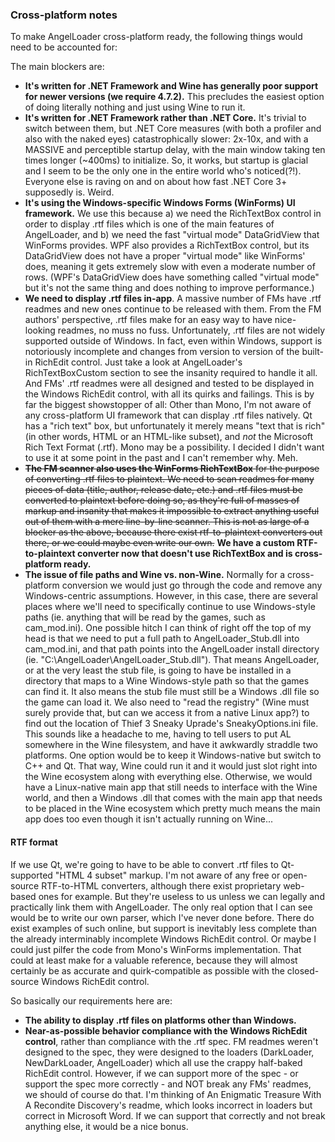 ### Cross-platform notes

To make AngelLoader cross-platform ready, the following things would need to be accounted for:

The main blockers are:
- **It's written for .NET Framework and Wine has generally poor support for newer versions (we require 4.7.2).** This precludes the easiest option of doing literally nothing and just using Wine to run it.
- **It's written for .NET Framework rather than .NET Core.** It's trivial to switch between them, but .NET Core measures (with both a profiler and also with the naked eyes) catastrophically slower: 2x-10x, and with a MASSIVE and perceptible startup delay, with the main window taking ten times longer (~400ms) to initialize. So, it works, but startup is glacial and I seem to be the only one in the entire world who's noticed(?!). Everyone else is raving on and on about how fast .NET Core 3+ supposedly is. Weird.
- **It's using the Windows-specific Windows Forms (WinForms) UI framework.** We use this because a) we need the RichTextBox control in order to display .rtf files which is one of the main features of AngelLoader, and b) we need the fast "virtual mode" DataGridView that WinForms provides. WPF also provides a RichTextBox control, but its DataGridView does not have a proper "virtual mode" like WinForms' does, meaning it gets extremely slow with even a moderate number of rows. (WPF's DataGridView does have something called "virtual mode" but it's not the same thing and does nothing to improve performance.)
- **We need to display .rtf files in-app**. A massive number of FMs have .rtf readmes and new ones continue to be released with them. From the FM authors' perspective, .rtf files make for an easy way to have nice-looking readmes, no muss no fuss. Unfortunately, .rtf files are not widely supported outside of Windows. In fact, even within Windows, support is notoriously incomplete and changes from version to version of the built-in RichEdit control. Just take a look at AngelLoader's RichTextBoxCustom section to see the insanity required to handle it all. And FMs' .rtf readmes were all designed and tested to be displayed in the Windows RichEdit control, with all its quirks and failings. This is by far the biggest showstopper of all: Other than Mono, I'm not aware of any cross-platform UI framework that can display .rtf files natively. Qt has a "rich text" box, but unfortunately it merely means "text that is rich" (in other words, HTML or an HTML-like subset), and *not* the Microsoft Rich Text Format (.rtf). Mono may be a possibility. I decided I didn't want to use it at some point in the past and I can't remember why. Meh.
- ~~**The FM scanner also uses the WinForms RichTextBox** for the purpose of converting .rtf files to plaintext. We need to scan readmes for many pieces of data (title, author, release date, etc.) and .rtf files must be converted to plaintext before doing so, as they're full of masses of markup and insanity that makes it impossible to extract anything useful out of them with a mere line-by-line scanner. This is not as large of a blocker as the above, because there exist rtf-to-plaintext converters out there, or we could maybe even write our own.~~ **We have a custom RTF-to-plaintext converter now that doesn't use RichTextBox and is cross-platform ready.**
- **The issue of file paths and Wine vs. non-Wine.** Normally for a cross-platform conversion we would just go through the code and remove any Windows-centric assumptions. However, in this case, there are several places where we'll need to specifically continue to use Windows-style paths (ie. anything that will be read by the games, such as cam_mod.ini). One possible hitch I can think of right off the top of my head is that we need to put a full path to AngelLoader_Stub.dll into cam_mod.ini, and that path points into the AngelLoader install directory (ie. "C:\AngelLoader\AngelLoader_Stub.dll"). That means AngelLoader, or at the very least the stub file, is going to have be installed in a directory that maps to a Wine Windows-style path so that the games can find it. It also means the stub file must still be a Windows .dll file so the game can load it. We also need to "read the registry" (Wine must surely provide that, but can we access it from a native Linux app?) to find out the location of Thief 3 Sneaky Uprade's SneakyOptions.ini file. This sounds like a headache to me, having to tell users to put AL somewhere in the Wine filesystem, and have it awkwardly straddle two platforms. One option would be to keep it Windows-native but switch to C++ and Qt. That way, Wine could run it and it would just slot right into the Wine ecosystem along with everything else. Otherwise, we would have a Linux-native main app that still needs to interface with the Wine world, and then a Windows .dll that comes with the main app that needs to be placed in the Wine ecosystem which pretty much means the main app does too even though it isn't actually running on Wine...

#### RTF format

If we use Qt, we're going to have to be able to convert .rtf files to Qt-supported "HTML 4 subset" markup. I'm not aware of any free or open-source RTF-to-HTML converters, although there exist proprietary web-based ones for example. But they're useless to us unless we can legally and practically link them with AngelLoader. The only real option that I can see would be to write our own parser, which I've never done before. There do exist examples of such online, but support is inevitably less complete than the already interminably incomplete Windows RichEdit control. Or maybe I could just pilfer the code from Mono's WinForms implementation. That could at least make for a valuable reference, because they will almost certainly be as accurate and quirk-compatible as possible with the closed-source Windows RichEdit control.

So basically our requirements here are:
- **The ability to display .rtf files on platforms other than Windows.**
- **Near-as-possible behavior compliance with the Windows RichEdit control**, rather than compliance with the .rtf spec. FM readmes weren't designed to the spec, they were designed to the loaders (DarkLoader, NewDarkLoader, AngelLoader) which all use the crappy half-baked RichEdit control. However, if we can support more of the spec - or support the spec more correctly - and NOT break any FMs' readmes, we should of course do that. I'm thinking of An Enigmatic Treasure With A Recondite Discovery's readme, which looks incorrect in loaders but correct in Microsoft Word. If we can support that correctly and not break anything else, it would be a nice bonus.

